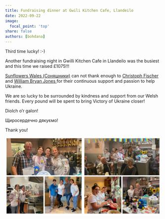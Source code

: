 ```yaml
---
title: Fundraising dinner at Gwili Kitchen Cafe, Llandeilo
date: 2022-09-22
image:
  focal_point: 'top'
share: false
authors: [bohdana]
---
```


Third time lucky! :-)

Another fundraising night in Gwilli Kitchen Cafe in Llandeilo was the busiest and this time we raised £1075!!!

<!--more-->

<a href="https://www.facebook.com/groups/601579067497655" target="_blank">Sunflowers Wales (Соняшники)</a> can not thank enough to <a href="https://www.facebook.com/christophffischer" target="_blank">Christoph Fischer</a> and <a href="https://www.facebook.com/williambryan.jones.3" target="_blank">William Bryan Jones </a> for their continuous support and passion to help Ukraine.

We are so lucky to be surrounded by kindness and support from our Welsh friends.
Every pound will be spent to bring Victory  of Ukraine closer!

Diolch o’r galon!

Щиросердечно дякуємо!

Thank you!

<div style="margin-top: 0;"><img src="Gwilli1.jpg" alt="Gwilli1" width="50%" style="display: inline; margin-top: 0;"/><img src="Gwilli2.jpg" alt="Gwilli2" width="50%" style="display: inline; margin-top: 0;"/></div>

